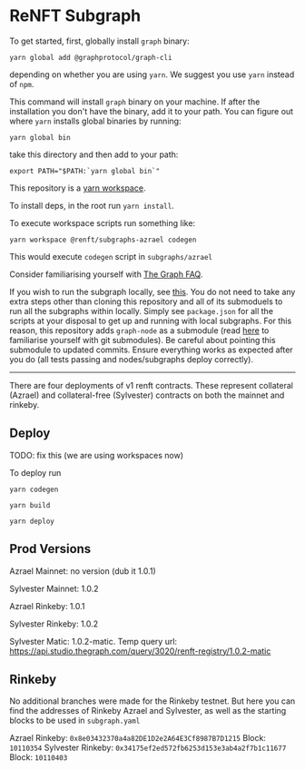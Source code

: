 # ReNFT Subgraph

To get started, first, globally install `graph` binary:

`yarn global add @graphprotocol/graph-cli`

depending on whether you are using `yarn`. We suggest you use `yarn` instead of `npm`.

This command will install `graph` binary on your machine. If after the installation you don't have the binary, add it to your path. You can figure out where `yarn` installs global binaries by running:

`yarn global bin`

take this directory and then add to your path:

```export PATH="$PATH:`yarn global bin`"```

This repository is a [yarn workspace](https://classic.yarnpkg.com/lang/en/docs/workspaces/).

To install deps, in the root run `yarn install`.

To execute workspace scripts run something like:

`yarn workspace @renft/subgraphs-azrael codegen`

This would execute `codegen` script in `subgraphs/azrael`

Consider familiarising yourself with [The Graph FAQ](https://thegraph.com/docs/en/developing/developer-faqs/).

If you wish to run the subgraph locally, see [this](https://thegraph.com/docs/en/operating-graph-node/#getting-started-using-docker). You do not need to take any extra steps other than cloning this repository and all of its submoduels to run all the subgraphs within locally. Simply see `package.json` for all the scripts at your disposal to get up and running with local subgraphs. For this reason, this repository adds `graph-node` as a submodule (read [here](https://git-scm.com/book/en/v2/Git-Tools-Submodules) to familiarise yourself with git submodules). Be careful about pointing this submodule to updated commits. Ensure everything works as expected after you do (all tests passing and nodes/subgraphs deploy correctly).

---

There are four deployments of v1 renft contracts. These represent collateral (Azrael) and collateral-free (Sylvester) contracts on both the mainnet and rinkeby.

## Deploy

TODO: fix this (we are using workspaces now)

To deploy run

`yarn codegen`

`yarn build`

`yarn deploy`

## Prod Versions

Azrael Mainnet: no version (dub it 1.0.1)

Sylvester Mainnet: 1.0.2

Azrael Rinkeby: 1.0.1

Sylvester Rinkeby: 1.0.2

Sylvester Matic: 1.0.2-matic. Temp query url: https://api.studio.thegraph.com/query/3020/renft-registry/1.0.2-matic

## Rinkeby

No additional branches were made for the Rinkeby testnet. But here you can find the addresses
of Rinkeby Azrael and Sylvester, as well as the starting blocks to be used in `subgraph.yaml`

Azrael Rinkeby: `0x8e03432370a4a82DE1D2e2A64E3Cf8987B7D1215`
Block: `10110354`
Sylvester Rinkeby: `0x34175ef2ed572fb6253d153e3ab4a2f7b1c11677`
Block: `10110403`

